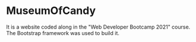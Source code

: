 # MuseumOfCandy
It is a website coded along in the "Web Developer Bootcamp 2021" course. The Bootstrap framework was used to build it.
